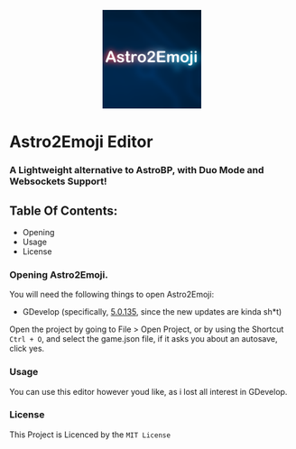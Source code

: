 <p align="center">
  <img width="175" height="175" src="icons/a2elogo.png">
</p>

# Astro2Emoji Editor
### A Lightweight alternative to AstroBP, with Duo Mode and Websockets Support!

## Table Of Contents:
- Opening
- Usage
- License

### Opening Astro2Emoji.
You will need the following things to open Astro2Emoji:
- GDevelop (specifically, [5.0.135](https://github.com/4ian/GDevelop/releases/tag/v5.0.135), since the new updates are kinda sh*t)

Open the project by going to File > Open Project, or by using the Shortcut `Ctrl + O`, and select the game.json file, if it asks you about an autosave, click yes.

### Usage
You can use this editor however youd like, as i lost all interest in GDevelop.

### License
This Project is Licenced by the `MIT License`
